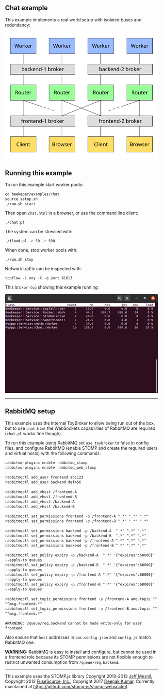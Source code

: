 ## Chat example

This example implements a real world setup with isolated buses and redundancy:

![](../../doc/images/chat.svg)


## Running this example

To run this example start worker pools:
```
cd beekeper/examples/chat
source setup.sh
./run.sh start
```
Then open `chat.html` in a browser, or use the command line client:

```
./chat.pl
```
The system can be stressed with:
```
./flood.pl -c 50 -r 500
```
When done, stop worker pools with:
```
./run.sh stop
```
Network traffic can be inspected with:
```
tcpflow -i any -C -g port 61613
```
This is `bkpr-top` showing this example running:

![](../../doc/images/bkpr-top.png)


---
## RabbitMQ setup

This example uses the internal ToyBroker to allow being run out of the box, but to use `chat.html` the WebSockets capabilities of RabbitMQ are required (`chat.pl` works fine though).

To run this example using RabbitMQ set `use_toybroker` to false in config files, and configure RabbitMQ (enable STOMP and create the required users and virtual hosts) with the following commands:

```
rabbitmq-plugins enable rabbitmq_stomp
rabbitmq-plugins enable rabbitmq_web_stomp

rabbitmqctl add_user frontend abc123
rabbitmqctl add_user backend def456

rabbitmqctl add_vhost /frontend-A
rabbitmqctl add_vhost /frontend-B
rabbitmqctl add_vhost /backend-A
rabbitmqctl add_vhost /backend-B

rabbitmqctl set_permissions frontend -p /frontend-A ".*" ".*" ".*"
rabbitmqctl set_permissions frontend -p /frontend-B ".*" ".*" ".*"

rabbitmqctl set_permissions backend -p /backend-A  ".*" ".*" ".*"
rabbitmqctl set_permissions backend -p /backend-B  ".*" ".*" ".*"
rabbitmqctl set_permissions backend -p /frontend-A ".*" ".*" ".*"
rabbitmqctl set_permissions backend -p /frontend-B ".*" ".*" ".*"

rabbitmqctl set_policy expiry -p /backend-A  ".*" '{"expires":60000}' --apply-to queues
rabbitmqctl set_policy expiry -p /backend-B  ".*" '{"expires":60000}' --apply-to queues
rabbitmqctl set_policy expiry -p /frontend-A ".*" '{"expires":60000}' --apply-to queues
rabbitmqctl set_policy expiry -p /frontend-B ".*" '{"expires":60000}' --apply-to queues

rabbitmqctl set_topic_permissions frontend -p /frontend-A amq.topic "" "^msg.frontend.*"
rabbitmqctl set_topic_permissions frontend -p /frontend-B amq.topic "" "^msg.frontend.*"

#WARNING: /queue/req.backend cannot be made write-only for user frontend
```
Also ensure that `host` addresses in `bus.config.json` and `config.js` match RabbitMQ one.

**WARNING:** RabbitMQ is easy to install and configure, but cannot be used in a frontend role because its STOMP permissions are not flexible enough to restrict unwanted consumption from `/queue/req.backend`.

---

This example uses the STOMP.js library Copyright 2010-2013 [Jeff Mesnil](http://jmesnil.net/), Copyright 2012 [FuseSource, Inc.](http://fusesource.com), Copyright 2017 [Deepak Kumar](https://www.kreatio.com).
Currently maintained at <https://github.com/stomp-js/stomp-websocket>.
